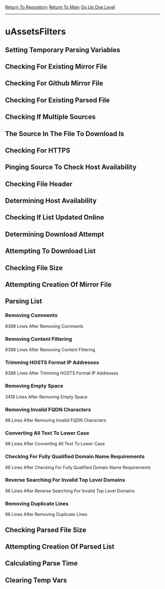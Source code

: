 [Return To Repository](https://github.com/deathbybandaid/piholeparser/)
[Return To Main](https://github.com/deathbybandaid/piholeparser/blob/master/RecentRunLogs/Mainlog.md)
[Go Up One Level](https://github.com/deathbybandaid/piholeparser/blob/master/RecentRunLogs/TopLevelScripts/30-Processing-External-Blacklists.md)
____________________________________
# uAssetsFilters
## Setting Temporary Parsing Variables
## Checking For Existing Mirror File
## Checking For Github Mirror File
## Checking For Existing Parsed File
## Checking If Multiple Sources
## The Source In The File To Download Is
## Checking For HTTPS
## Pinging Source To Check Host Availability
## Checking File Header
## Determining Host Availability
## Checking If List Updated Online
## Determining Download Attempt
## Attempting To Download List
## Checking File Size
## Attempting Creation Of Mirror File
## Parsing List
### Removing Comments
8388 Lines After Removing Comments
### Removing Content Filtering
8388 Lines After Removing Content Filtering
### Trimming HOSTS Format IP Addresses
8388 Lines After Trimming HOSTS Format IP Addresses
### Removing Empty Space
3419 Lines After Removing Empty Space
### Removing Invalid FQDN Characters
98 Lines After Removing Invalid FQDN Characters
### Converting All Text To Lower Case
98 Lines After Converting All Text To Lower Case
### Checking For Fully Qualified Domain Name Requirements
96 Lines After Checking For Fully Qualified Domain Name Requirements
### Reverse Searching For Invalid Top Level Domains
96 Lines After Reverse Searching For Invalid Top Level Domains
### Removing Duplicate Lines
96 Lines After Removing Duplicate Lines
## Checking Parsed File Size
## Attempting Creation Of Parsed List
## Calculating Parse Time
## Clearing Temp Vars
